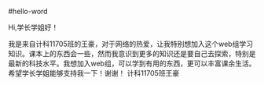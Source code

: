 #hello-word

  Hi,学长学姐好！

  我是来自计科11705班的王豪，对于网络的热爱，让我特别想加入这个web组学习知识。课本上的东西会一些，然而我意识到更多的知识还是要自己去探索，特别是最新的科技水平。我想加入web组，可以学到有用的东西，更可以丰富课余生活。希望学长学姐能够支持我一下！谢谢！
                                                                                                                 计科11705班王豪
<br />
